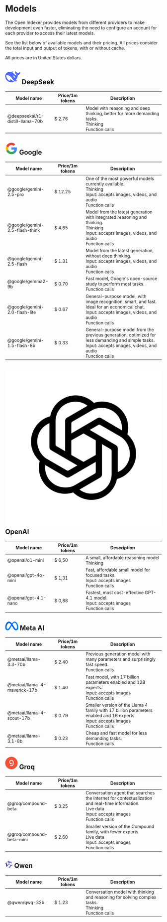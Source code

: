 # Models

The Open Indexer provides models from different providers to make development even faster, eliminating the need to configure an account for each provider to access their latest models.

See the list below of available models and their pricing. All prices consider the total input and output of tokens, with or without cache.

All prices are in United States dollars.

## <img src="/assets/icon/deepseek.svg" class="inline-icon"> DeepSeek

<table>
    <thead>
        <colgroup>
            <col style="width: 30%" />
            <col style="width: 20%" />
            <col style="width: 50%" />
        </colgroup>
        <tr>
            <th>Model name</th>
            <th>Price/1m tokens</th>
            <th>Description</th>
        </tr>
    </thead>
    <tbody>
        <tr>
            <td>
                @deepseekai/r1-distill-llama-70b
            </td>
            <td>
                <span>$ 2.76</span>
            </td>
            <td>
                Model with reasoning and deep thinking, better for more demanding tasks.
                <div class="model-capabilities">
                    <div>
                        <i class="ri-lightbulb-line"></i>
                        Thinking
                    </div>
                    <div>
                        <i class="ri-instance-line"></i>
                        Function calls
                    </div>
                </div>
            </td>
        </tr>        
    </tbody>
</table>

## <img src="/assets/icon/google.svg" class="inline-icon"> Google

<table>
    <thead>
        <colgroup>
            <col style="width: 30%" />
            <col style="width: 20%" />
            <col style="width: 50%" />
        </colgroup>
        <tr>
            <th>Model name</th>
            <th>Price/1m tokens</th>
            <th>Description</th>
        </tr>
    </thead>
    <tbody>
        <tr>
            <td>
                @google/gemini-2.5-pro
            </td>
            <td>
                <span>$ 12.25</span>
            </td>
            <td>
                One of the most powerful models currently available.
                <div class="model-capabilities">
                    <div>
                        <i class="ri-lightbulb-line"></i>
                        Thinking
                    </div>
                    <div>
                        <i class="ri-multi-image-fill"></i>
                        Input: accepts images, videos, and audio
                    </div>
                    <div>
                        <i class="ri-instance-line"></i>
                        Function calls
                    </div>
                </div>
            </td>
        </tr>
        <tr>
            <td>
                @google/gemini-2.5-flash-think
            </td>
            <td>
                <span>$ 4.65</span>
            </td>
            <td>
                Model from the latest generation with integrated reasoning and thinking.
                <div class="model-capabilities">
                    <div>
                        <i class="ri-lightbulb-line"></i>
                        Thinking
                    </div>
                    <div>
                        <i class="ri-multi-image-fill"></i>
                        Input: accepts images, videos, and audio
                    </div>
                    <div>
                        <i class="ri-instance-line"></i>
                        Function calls
                    </div>
                </div>
            </td>
        </tr>
        <tr>
            <td>
                @google/gemini-2.5-flash
            </td>
            <td>
                <span>$ 1.31</span>
            </td>
            <td>
                Model from the latest generation, without deep thinking.
                <div class="model-capabilities">
                    <div>
                        <i class="ri-multi-image-fill"></i>
                        Input: accepts images, videos, and audio
                    </div>
                    <div>
                        <i class="ri-instance-line"></i>
                        Function calls
                    </div>
                </div>
            </td>
        </tr>
        <tr>
            <td>
                @google/gemma2-9b
            </td>
            <td>
                <span>$ 0.70</span>
            </td>
            <td>
                Fast model, Google's open-source study to perform most tasks.
                <div class="model-capabilities">
                    <div>
                        <i class="ri-instance-line"></i>
                        Function calls
                    </div>
                </div>
            </td>
        </tr>
        <tr>
            <td>
                @google/gemini-2.0-flash-lite
            </td>
            <td>
                <span>$ 0.67</span>
            </td>
            <td>
                General-purpose model, with image recognition, smart, and fast. Ideal for an economical chat.
                <div class="model-capabilities">
                    <div>
                        <i class="ri-multi-image-fill"></i>
                        Input: accepts images, videos, and audio
                    </div>
                    <div>
                        <i class="ri-instance-line"></i>
                        Function calls
                    </div>
                </div>
            </td>
        </tr>
        <tr>
            <td>
                @google/gemini-1.5-flash-8b
            </td>
            <td>
                <span>$ 0.33</span>
            </td>
            <td>
                General-purpose model from the previous generation, optimized for less demanding and simple tasks.
                <div class="model-capabilities">
                    <div>
                        <i class="ri-multi-image-fill"></i>
                        Input: accepts images, videos, and audio
                    </div>
                    <div>
                        <i class="ri-instance-line"></i>
                        Function calls
                    </div>
                </div>
            </td>
        </tr>
    </tbody>
</table>


## <img src="/assets/icon/openai.svg" class="inline-icon"> OpenAI

<table>
    <thead>
        <colgroup>
            <col style="width: 30%" />
            <col style="width: 20%" />
            <col style="width: 50%" />
        </colgroup>
        <tr>
            <th>Model name</th>
            <th>Price/1m tokens</th>
            <th>Description</th>
        </tr>
    </thead>
    <tbody>
        <tr>
            <td>
                @openai/o1-mini
            </td>
            <td>
                <span>$ 6,50</span>
            </td>
            <td>
                A small, affordable reasoning model
                <div class="model-capabilities">
                    <div>
                        <i class="ri-lightbulb-line"></i>
                        Thinking
                    </div>
                </div>
            </td>
        </tr>
        <tr>
            <td>
                @openai/gpt-4o-mini
            </td>
            <td>
                <span>$ 1,31</span>
            </td>
            <td>
                Fast, affordable small model for focused tasks.
                <div class="model-capabilities">
                    <div>
                        <i class="ri-multi-image-fill"></i>
                        Input: accepts images
                    </div>
                    <div>
                        <i class="ri-instance-line"></i>
                        Function calls
                    </div>
                </div>
            </td>
        </tr>
        <tr>
            <td>
                @openai/gpt-4.1-nano
            </td>
            <td>
                <span>$ 0,88</span>
            </td>
            <td>
                Fastest, most cost-effective GPT-4.1 model.
                <div class="model-capabilities">
                    <div>
                        <i class="ri-multi-image-fill"></i>
                        Input: accepts images
                    </div>
                    <div>
                        <i class="ri-instance-line"></i>
                        Function calls
                    </div>
                </div>
            </td>
        </tr>
    </tbody>
</table>


## <img src="/assets/icon/meta.svg" class="inline-icon"> Meta AI

<table>
    <thead>
        <colgroup>
            <col style="width: 30%" />
            <col style="width: 20%" />
            <col style="width: 50%" />
        </colgroup>
        <tr>
            <th>Model name</th>
            <th>Price/1m tokens</th>
            <th>Description</th>
        </tr>
    </thead>
    <tbody>
        <tr>
            <td>
                @metaai/llama-3.3-70b
            </td>
            <td>
                <span>$ 2.40</span>
            </td>
            <td>
                Previous generation model with many parameters and surprisingly fast speed.
                <div class="model-capabilities">
                    <div>
                        <i class="ri-instance-line"></i>
                        Function calls
                    </div>
                </div>
            </td>
        </tr>
        <tr>
            <td>
                @metaai/llama-4-maverick-17b
            </td>
            <td>
                <span>$ 1.40</span>
            </td>
            <td>
                Fast model, with 17 billion parameters enabled and 128 experts.
                <div class="model-capabilities">
                    <div>
                        <i class="ri-multi-image-fill"></i>
                        Input: accepts images
                    </div>
                    <div>
                        <i class="ri-instance-line"></i>
                        Function calls
                    </div>
                </div>
            </td>
        </tr>
        <tr>
            <td>
                @metaai/llama-4-scout-17b
            </td>
            <td>
                <span>$ 0.79</span>
            </td>
            <td>
                Smaller version of the Llama 4 family with 17 billion parameters enabled and 16 experts.
                <div class="model-capabilities">
                    <div>
                        <i class="ri-multi-image-fill"></i>
                        Input: accepts images
                    </div>
                    <div>
                        <i class="ri-instance-line"></i>
                        Function calls
                    </div>
                </div>
            </td>
        </tr>
        <tr>
            <td>
                @metaai/llama-3.1-8b
            </td>
            <td>
                <span>$ 0.23</span>
            </td>
            <td>
                Cheap and fast model for less demanding tasks.
                <div class="model-capabilities">
                    <div>
                        <i class="ri-instance-line"></i>
                        Function calls
                    </div>
                </div>
            </td>
        </tr>
    </tbody>
</table>

## <img src="/assets/icon/groq.svg" class="inline-icon"> Groq

<table>
    <thead>
        <colgroup>
            <col style="width: 30%" />
            <col style="width: 20%" />
            <col style="width: 50%" />
        </colgroup>
        <tr>
            <th>Model name</th>
            <th>Price/1m tokens</th>
            <th>Description</th>
        </tr>
    </thead>
    <tbody>
        <tr>
            <td>
                @groq/compound-beta
            </td>
            <td>
                <span>$ 3.25</span>
            </td>
            <td>
                Conversation agent that searches the internet for contextualization and real-time information.
                <div class="model-capabilities">
                    <div>
                        <i class="ri-global-line"></i>
                        Live data
                    </div>
                    <div>
                        <i class="ri-multi-image-fill"></i>
                        Input: accepts images
                    </div>
                    <div>
                        <i class="ri-instance-line"></i>
                        Function calls
                    </div>
                </div>
            </td>
        </tr>
        <tr>
            <td>
                @groq/compound-beta-mini
            </td>
            <td>
                <span>$ 2.60</span>
            </td>
            <td>
                Smaller version of the Compound family, with fewer experts.
                <div class="model-capabilities">
                    <div>
                        <i class="ri-global-line"></i>
                        Live data
                    </div>
                    <div>
                        <i class="ri-multi-image-fill"></i>
                        Input: accepts images
                    </div>
                    <div>
                        <i class="ri-instance-line"></i>
                        Function calls
                    </div>
                </div>
            </td>
        </tr>
    </tbody>
</table>

## <img src="/assets/icon/qwen.svg" class="inline-icon"> Qwen

<table>
    <thead>
        <colgroup>
            <col style="width: 30%" />
            <col style="width: 20%" />
            <col style="width: 50%" />
        </colgroup>
        <tr>
            <th>Model name</th>
            <th>Price/1m tokens</th>
            <th>Description</th>
        </tr>
    </thead>
    <tbody>
        <tr>
            <td>
                @qwen/qwq-32b
            </td>
            <td>
                <span>$ 1.23</span>
            </td>
            <td>
                Conversation model with thinking and reasoning for solving complex tasks.
                <div class="model-capabilities">
                    <div>
                        <i class="ri-lightbulb-line"></i>
                        Thinking
                    </div>
                    <div>
                        <i class="ri-instance-line"></i>
                        Function calls
                    </div>
                </div>
            </td>
        </tr>
    </tbody>
</table>